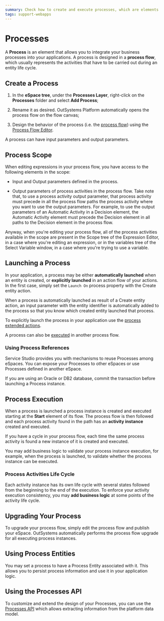```yaml
---
summary: Check how to create and execute processes, which are elements that allow you to integrate your business processes into your applications.
tags: support-webapps
---
```


# Processes

A **Process** is an element that allows you to integrate your business processes into your applications. A process is designed in a **process flow**, which usually represents the activities that have to be carried out during an entity life cycle.

## Create a Process

  1. In the **eSpace tree**, under the **Processes Layer**, right-click on the **Processes** folder and select **Add Process**;
  
  2. Rename it as desired. OutSystems Platform automatically opens the process flow on the flow canvas;
  
  3. Design the behavior of the process (i.e. the [process flow](<process-flow/intro.md>)) using the [Process Flow Editor](<process-flow/process-flow-editor.md>).

A process can have input parameters and output parameters.

## Process Scope

When editing expressions in your process flow, you have access to the following elements in the scope:

  * Input and Output parameters defined in the process.

  * Output parameters of process activities in the process flow. Take note that, to use a process activity output parameter, that process activity must precede in all the process flow paths the process activity where you want to use the output parameters.  For example, to use the output parameters of an Automatic Activity in a Decision element, the Automatic Activity element must precede the Decision element in all paths to the Decision element in the process flow.

Anyway, when you're editing your process flow, all of the process activities available in the scope are present in the Scope tree of the Expression Editor, in a case where you're editing an expression, or in the variables tree of the Select Variable window, in a case where you're trying to use a variable.

## Launching a Process

In your application, a process may be either **automatically launched** when an entity is created, or **explicitly launched** in an action flow of your actions. In the first case, simply set the `Launch On` process property with the Create entity action.

When a process is automatically launched as result of a Create entity action, an input parameter with the entity identifier is automatically added to the process so that you know which created entity launched that process.

To explicitly launch the process in your application use the [process extended actions](actions-extended/intro.md).

A process can also be [executed](<../../ref/lang/auto/Class.Execute Process.final.md>) in another process flow. 

### Using Process References

Service Studio provides you with mechanisms to reuse Processes among eSpaces. You can expose your Processes to other eSpaces or use Processes defined in another eSpace.

If you are using an Oracle or DB2 database, commit the transaction before launching a Process instance.

## Process Execution

When a process is launched a process instance is created and executed starting at the **Start** element of its flow. The process flow is then followed and each process activity found in the path has an **activity instance** created and executed.

If you have a cycle in your process flow, each time the same process activity is found a new instance of it is created and executed.

You may add business logic to validate your process instance execution, for example, when the process is launched, to validate whether the process instance can be executed.

### Process Activities Life Cycle

Each activity instance has its own life cycle with several states followed from the beginning to the end of the execution. To enforce your activity execution consistency, you may **add business logic** at some points of the activity life cycle.

## Upgrading Your Process

To upgrade your process flow, simply edit the process flow and publish your eSpace. OutSystems automatically performs the process flow upgrade for all executing process instances.

## Using Process Entities

You may set a process to have a Process Entity associated with it. This allows you to persist process information and use it in your application logic.

## Using the Processes API

To customize and extend the design of your Processes, you can use the [Processes API](../../ref/apis/processes-api.md) which allows extracting information from the platform data model.
